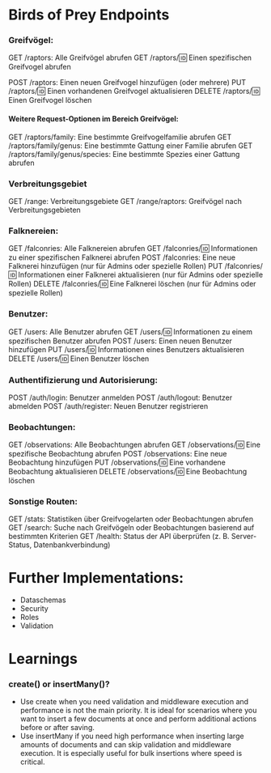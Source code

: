# Birds of Prey Endpoints

### Greifvögel:

GET /raptors: Alle Greifvögel abrufen
GET /raptors/:id: Einen spezifischen Greifvogel abrufen

POST /raptors: Einen neuen Greifvogel hinzufügen (oder mehrere)
PUT /raptors/:id: Einen vorhandenen Greifvogel aktualisieren
DELETE /raptors/:id: Einen Greifvogel löschen

#### Weitere Request-Optionen im Bereich Greifvögel:

GET /raptors/family: Eine bestimmte Greifvogelfamilie abrufen
GET /raptors/family/genus: Eine bestimmte Gattung einer Familie abrufen
GET /raptors/family/genus/species: Eine bestimmte Spezies einer Gattung abrufen

### Verbreitungsgebiet

GET /range: Verbreitungsgebiete
GET /range/raptors: Greifvögel nach Verbreitungsgebieten

### Falknereien:

GET /falconries: Alle Falknereien abrufen
GET /falconries/:id: Informationen zu einer spezifischen Falknerei abrufen
POST /falconries: Eine neue Falknerei hinzufügen (nur für Admins oder spezielle Rollen)
PUT /falconries/:id: Informationen einer Falknerei aktualisieren (nur für Admins oder spezielle Rollen)
DELETE /falconries/:id: Eine Falknerei löschen (nur für Admins oder spezielle Rollen)

### Benutzer:

GET /users: Alle Benutzer abrufen
GET /users/:id: Informationen zu einem spezifischen Benutzer abrufen
POST /users: Einen neuen Benutzer hinzufügen
PUT /users/:id: Informationen eines Benutzers aktualisieren
DELETE /users/:id: Einen Benutzer löschen

### Authentifizierung und Autorisierung:

POST /auth/login: Benutzer anmelden
POST /auth/logout: Benutzer abmelden
POST /auth/register: Neuen Benutzer registrieren

### Beobachtungen:

GET /observations: Alle Beobachtungen abrufen
GET /observations/:id: Eine spezifische Beobachtung abrufen
POST /observations: Eine neue Beobachtung hinzufügen
PUT /observations/:id: Eine vorhandene Beobachtung aktualisieren
DELETE /observations/:id: Eine Beobachtung löschen

### Sonstige Routen:

GET /stats: Statistiken über Greifvogelarten oder Beobachtungen abrufen
GET /search: Suche nach Greifvögeln oder Beobachtungen basierend auf bestimmten Kriterien
GET /health: Status der API überprüfen (z. B. Server-Status, Datenbankverbindung)

# Further Implementations:

- Dataschemas
- Security
- Roles
- Validation

# Learnings

### create() or insertMany()?

- Use create when you need validation and middleware execution and performance is not the main priority. It is ideal for scenarios where you want to insert a few documents at once and perform additional actions before or after saving.
- Use insertMany if you need high performance when inserting large amounts of documents and can skip validation and middleware execution. It is especially useful for bulk insertions where speed is critical.
